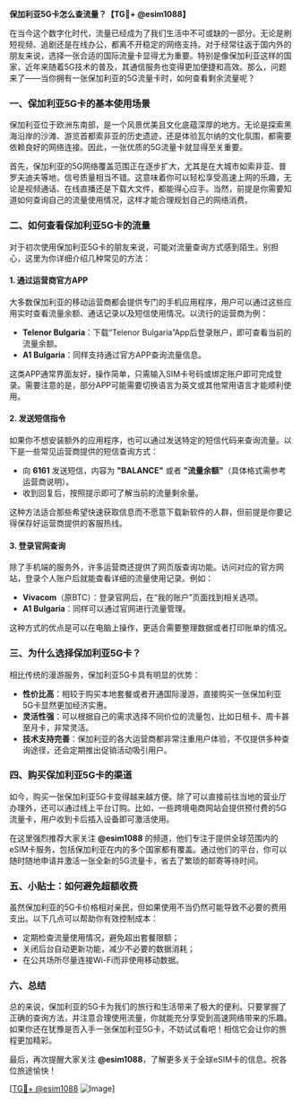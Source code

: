 **保加利亚5G卡怎么查流量？【TG💪+ @esim1088】**

在当今这个数字化时代，流量已经成为了我们生活中不可或缺的一部分。无论是刷短视频、追剧还是在线办公，都离不开稳定的网络支持。对于经常往返于国内外的朋友来说，选择一张合适的国际流量卡显得尤为重要。特别是像保加利亚这样的国家，近年来随着5G技术的普及，其通信服务也变得更加便捷和高效。那么，问题来了——当你拥有一张保加利亚的5G流量卡时，如何查看剩余流量呢？

### **一、保加利亚5G卡的基本使用场景**
保加利亚位于欧洲东南部，是一个风景优美且文化底蕴深厚的地方。无论是探索黑海沿岸的沙滩、游览首都索非亚的历史遗迹，还是体验瓦尔纳的文化氛围，都需要依赖良好的网络连接。因此，一张优质的5G流量卡就显得至关重要。

首先，保加利亚的5G网络覆盖范围正在逐步扩大，尤其是在大城市如索非亚、普罗夫迪夫等地，信号质量相当不错。这意味着你可以轻松享受高速上网的乐趣，无论是视频通话、在线直播还是下载大文件，都能得心应手。当然，前提是你需要知道如何查询自己的流量使用情况，这样才能合理规划自己的网络消费。

### **二、如何查看保加利亚5G卡的流量**
对于初次使用保加利亚5G卡的朋友来说，可能对流量查询方式感到陌生。别担心，这里为你详细介绍几种常见的方法：

#### **1. 通过运营商官方APP**
大多数保加利亚的移动运营商都会提供专门的手机应用程序，用户可以通过这些应用实时查看流量余额、通话记录以及短信使用情况。以流行的运营商为例：
- **Telenor Bulgaria**：下载“Telenor Bulgaria”App后登录账户，即可查看当前的流量余额。
- **A1 Bulgaria**：同样支持通过官方APP查询流量信息。
  
这类APP通常界面友好，操作简单，只需输入SIM卡号码或绑定账户即可完成登录。需要注意的是，部分APP可能需要切换语言为英文或其他常用语言才能顺利使用。

#### **2. 发送短信指令**
如果你不想安装额外的应用程序，也可以通过发送特定的短信代码来查询流量。以下是一些常见运营商提供的短信查询方式：
- 向 **6161** 发送短信，内容为 **"BALANCE"** 或者 **"流量余额"**（具体格式需参考运营商说明）。
- 收到回复后，按照提示即可了解当前的流量剩余量。

这种方法适合那些希望快速获取信息而不愿意下载新软件的人群，但前提是你要记得保存好运营商提供的客服热线。

#### **3. 登录官网查询**
除了手机端的服务外，许多运营商还提供了网页版查询功能。访问对应的官方网站，登录个人账户后就能查看详细的流量使用记录。例如：
- **Vivacom**（原BTC）：登录官网后，在“我的账户”页面找到相关选项。
- **A1 Bulgaria**：同样可以通过官网进行流量管理。

这种方式的优点是可以在电脑上操作，更适合需要整理数据或者打印账单的情况。

### **三、为什么选择保加利亚5G卡？**
相比传统的漫游服务，保加利亚5G卡具有明显的优势：
- **性价比高**：相较于购买本地套餐或者开通国际漫游，直接购买一张保加利亚5G卡显然更加经济实惠。
- **灵活性强**：可以根据自己的需求选择不同价位的流量包，比如日租卡、周卡甚至月卡，非常灵活。
- **技术支持完善**：保加利亚的各大运营商都非常注重用户体验，不仅提供多种查询途径，还会定期推出促销活动吸引用户。

### **四、购买保加利亚5G卡的渠道**
如今，购买一张保加利亚5G卡变得越来越方便。除了可以直接前往当地的营业厅办理外，还可以通过线上平台订购。比如，一些跨境电商网站会提供预付费的5G流量卡，用户收到卡后插入设备即可激活使用。

在这里强烈推荐大家关注 **@esim1088** 的频道，他们专注于提供全球范围内的eSIM卡服务，包括保加利亚在内的多个国家都有覆盖。通过他们的平台，你可以随时随地申请并激活一张全新的5G流量卡，省去了繁琐的邮寄等待时间。

### **五、小贴士：如何避免超额收费**
虽然保加利亚的5G卡价格相对亲民，但如果使用不当仍然可能导致不必要的费用支出。以下几点可以帮助你有效控制成本：
- 定期检查流量使用情况，避免超出套餐限额；
- 关闭后台自动更新功能，减少不必要的数据消耗；
- 在公共场所尽量连接Wi-Fi而非使用移动数据。

### **六、总结**
总的来说，保加利亚的5G卡为我们的旅行和生活带来了极大的便利。只要掌握了正确的查询方法，并注意合理使用流量，你就能充分享受到高速网络带来的乐趣。如果你还在犹豫是否入手一张保加利亚5G卡，不妨试试看吧！相信它会让你的旅程更加精彩。

最后，再次提醒大家关注 **@esim1088**，了解更多关于全球eSIM卡的信息。祝各位旅途愉快！

[[TG💪+ @esim1088](https://t.me/s/esim1088) ![Image](https://i.postimg.cc/4NQfJmqS/Snipaste-2025-05-13-00-14-12.png)]